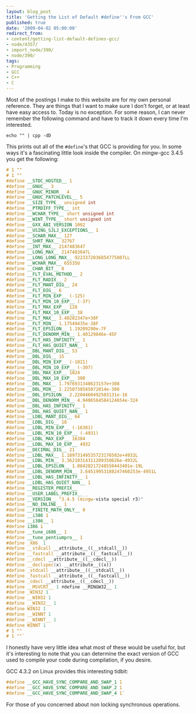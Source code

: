 ```yaml
---
layout: blog_post
title: 'Getting the List of Default #define''s From GCC'
published: true
date: '2009-04-02 05:00:00'
redirect_from:
- content/getting-list-default-defines-gcc/
- node/4357/
- import_node/390/
- node/390/
tags:
- Programming
- GCC
- C++
- C
---
```


Most of the postings I make to this website are for my own personal reference. They are things that I want to make sure I don't forget, or at least have easy access to. Today is no exception. For some reason, I can never remember the following command and have to track it down every time I'm interested. 

```
echo "" | cpp -dD
```

This prints out all of the `#define`'s that GCC is providing for you. In some ways it's a fascinating little look inside the compiler. On mingw-gcc 3.4.5 you get the following: 

```cpp
# 1 "" 
# 1 "" 
#define __STDC_HOSTED__ 1 
#define __GNUC__ 3 
#define __GNUC_MINOR__ 4 
#define __GNUC_PATCHLEVEL__ 5 
#define __SIZE_TYPE__ unsigned int 
#define __PTRDIFF_TYPE__ int 
#define __WCHAR_TYPE__ short unsigned int 
#define __WINT_TYPE__ short unsigned int 
#define __GXX_ABI_VERSION 1002 
#define __USING_SJLJ_EXCEPTIONS__ 1 
#define __SCHAR_MAX__ 127 
#define __SHRT_MAX__ 32767 
#define __INT_MAX__ 2147483647 
#define __LONG_MAX__ 2147483647L 
#define __LONG_LONG_MAX__ 9223372036854775807LL 
#define __WCHAR_MAX__ 65535U 
#define __CHAR_BIT__ 8 
#define __FLT_EVAL_METHOD__ 2 
#define __FLT_RADIX__ 2 
#define __FLT_MANT_DIG__ 24 
#define __FLT_DIG__ 6 
#define __FLT_MIN_EXP__ (-125) 
#define __FLT_MIN_10_EXP__ (-37) 
#define __FLT_MAX_EXP__ 128 
#define __FLT_MAX_10_EXP__ 38 
#define __FLT_MAX__ 3.40282347e+38F 
#define __FLT_MIN__ 1.17549435e-38F 
#define __FLT_EPSILON__ 1.19209290e-7F 
#define __FLT_DENORM_MIN__ 1.40129846e-45F 
#define __FLT_HAS_INFINITY__ 1 
#define __FLT_HAS_QUIET_NAN__ 1 
#define __DBL_MANT_DIG__ 53 
#define __DBL_DIG__ 15 
#define __DBL_MIN_EXP__ (-1021) 
#define __DBL_MIN_10_EXP__ (-307) 
#define __DBL_MAX_EXP__ 1024 
#define __DBL_MAX_10_EXP__ 308 
#define __DBL_MAX__ 1.7976931348623157e+308 
#define __DBL_MIN__ 2.2250738585072014e-308 
#define __DBL_EPSILON__ 2.2204460492503131e-16 
#define __DBL_DENORM_MIN__ 4.9406564584124654e-324 
#define __DBL_HAS_INFINITY__ 1 
#define __DBL_HAS_QUIET_NAN__ 1 
#define __LDBL_MANT_DIG__ 64 
#define __LDBL_DIG__ 18 
#define __LDBL_MIN_EXP__ (-16381) 
#define __LDBL_MIN_10_EXP__ (-4931) 
#define __LDBL_MAX_EXP__ 16384 
#define __LDBL_MAX_10_EXP__ 4932 
#define __DECIMAL_DIG__ 21 
#define __LDBL_MAX__ 1.18973149535723176502e+4932L 
#define __LDBL_MIN__ 3.36210314311209350626e-4932L 
#define __LDBL_EPSILON__ 1.08420217248550443401e-19L 
#define __LDBL_DENORM_MIN__ 3.64519953188247460253e-4951L 
#define __LDBL_HAS_INFINITY__ 1 
#define __LDBL_HAS_QUIET_NAN__ 1 
#define __REGISTER_PREFIX__  
#define __USER_LABEL_PREFIX__ _ 
#define __VERSION__ "3.4.5 (mingw-vista special r3)" 
#define __NO_INLINE__ 1 
#define __FINITE_MATH_ONLY__ 0   
#define __i386 1 
#define __i386__ 1 
#define i386 1 
#define __tune_i686__ 1 
#define __tune_pentiumpro__ 1 
#define _X86_ 1  
#define __stdcall __attribute__((__stdcall__)) 
#define __fastcall __attribute__((__fastcall__)) 
#define __cdecl __attribute__((__cdecl__)) 
#define __declspec(x) __attribute__((x)) 
#define _stdcall __attribute__((__stdcall__)) 
#define _fastcall __attribute__((__fastcall__)) 
#define _cdecl __attribute__((__cdecl__)) 
#define __MSVCRT__ 1 #define __MINGW32__ 1 
#define _WIN32 1 
#define __WIN32 1 
#define __WIN32__ 1 
#define WIN32 1 
#define __WINNT 1 
#define __WINNT__ 1 
#define WINNT 1 
# 1 "" 
# 1 ""`
```

I honestly have very little idea what most of these would be useful for, but it's interesting to note that you can determine the exact version of GCC used to compile your code during compilation, if you desire. 

GCC 4.3.2 on Linux provides this interesting tidbit: 

```cpp
#define __GCC_HAVE_SYNC_COMPARE_AND_SWAP_1 1 
#define __GCC_HAVE_SYNC_COMPARE_AND_SWAP_2 1 
#define __GCC_HAVE_SYNC_COMPARE_AND_SWAP_4 1`
```

For those of you concerned about non locking synchronous operations.
